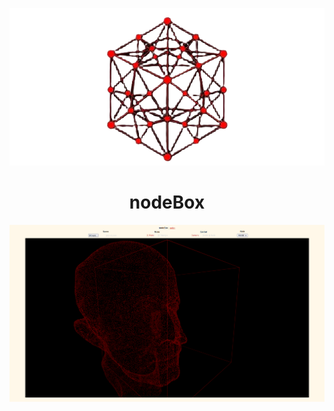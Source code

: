 <p align="center">
    <img src='./images/logo.png'>
</p>

<h1 align="center">nodeBox</h1>

<p align="center">
    <img src='./images/preview.png?'>
</p>
